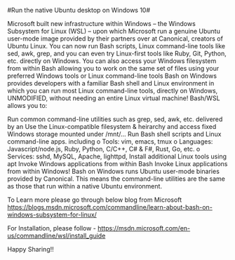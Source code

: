 #Run the native Ubuntu desktop on Windows 10#

Microsoft built new infrastructure within Windows – the Windows Subsystem for Linux (WSL) – upon which Microsoft run a genuine Ubuntu user-mode image provided by their partners over at Canonical, creators of Ubuntu Linux. You can now run Bash scripts, Linux command-line tools like sed, awk, grep, and you can even try Linux-first tools like Ruby, Git, Python, etc. directly on Windows. You can also access your Windows filesystem from within Bash allowing you to work on the same set of files using your preferred Windows tools or Linux command-line tools Bash on Windows provides developers with a familiar Bash shell and Linux environment in which you can run most Linux command-line tools, directly on Windows, UNMODIFIED, without needing an entire Linux virtual machine! Bash/WSL allows you to:

Run common command-line utilities such as grep, sed, awk, etc. delivered by an
Use the Linux-compatible filesystem & heirarchy and access fixed Windows storage mounted under /mnt/...
Run Bash shell scripts and Linux command-line apps. including o	Tools: vim, emacs, tmux o Languages: Javascript/node.js, Ruby, Python, C/C++, C# & F#, Rust, Go, etc. o	Services: sshd, MySQL, Apache, lighttpd,
Install additional Linux tools using apt
Invoke Windows applications from within Bash
Invoke Linux applications from within Windows! Bash on Windows runs Ubuntu user-mode binaries provided by Canonical. This means the command-line utilities are the same as those that run within a native Ubuntu environment.

To Learn more please go through below blog from Microsoft
https://blogs.msdn.microsoft.com/commandline/learn-about-bash-on-windows-subsystem-for-linux/

For Installation, please follow - https://msdn.microsoft.com/en-us/commandline/wsl/install_guide

Happy Sharing!!
